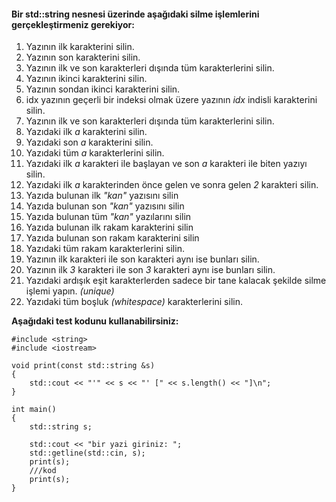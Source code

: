 #### Bir std::string nesnesi üzerinde aşağıdaki silme işlemlerini gerçekleştirmeniz gerekiyor:

01. Yazının ilk karakterini silin.
02. Yazının son karakterini silin.
03. Yazının ilk ve son karakterleri dışında tüm karakterlerini silin.
04. Yazının ikinci karakterini silin.
05. Yazının sondan ikinci karakterini silin.
06. idx yazının geçerli bir indeksi olmak üzere yazının *idx* indisli karakterini silin.
07. Yazının ilk ve son karakterleri dışında tüm karakterlerini silin.
08. Yazıdaki ilk *a* karakterini silin.
09. Yazıdaki son *a* karakterini silin.
10. Yazıdaki tüm *a* karakterlerini silin.
11. Yazıdaki ilk *a* karakteri ile başlayan ve son *a* karakteri ile biten yazıyı silin.
12. Yazıdaki ilk *a* karakterinden önce gelen ve sonra gelen *2* karakteri silin.
13. Yazıda bulunan ilk *"kan"* yazısını silin
14. Yazıda bulunan son *"kan"* yazısını silin
15. Yazıda bulunan tüm *"kan"* yazılarını silin
16. Yazıda bulunan ilk rakam karakterini silin
17. Yazıda bulunan son rakam karakterini silin
18. Yazıdaki tüm rakam karakterlerini silin.
19. Yazının ilk karakteri ile son karakteri aynı ise bunları silin.
20. Yazının ilk *3* karakteri ile son *3* karakteri aynı ise bunları silin.
21. Yazıdaki ardışık eşit karakterlerden sadece bir tane kalacak şekilde silme işlemi yapın. *(unique)*
22. Yazıdaki tüm boşluk *(whitespace)* karakterlerini silin.

**Aşağıdaki test kodunu kullanabilirsiniz:**

```
#include <string>
#include <iostream>

void print(const std::string &s)
{
	std::cout << "'" << s << "' [" << s.length() << "]\n";
}

int main()
{
	std::string s;

	std::cout << "bir yazi giriniz: ";
	std::getline(std::cin, s);
	print(s);
	///kod
	print(s);
}

```
